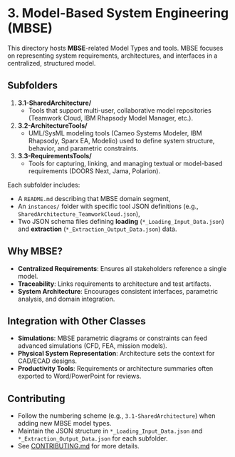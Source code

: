 # 3. Model-Based System Engineering (MBSE)

This directory hosts **MBSE**-related Model Types and tools. MBSE focuses on representing system requirements, architectures, and interfaces in a centralized, structured model.

## Subfolders

1. **3.1-SharedArchitecture/**  
   - Tools that support multi-user, collaborative model repositories (Teamwork Cloud, IBM Rhapsody Model Manager, etc.).
2. **3.2-ArchitectureTools/**  
   - UML/SysML modeling tools (Cameo Systems Modeler, IBM Rhapsody, Sparx EA, Modelio) used to define system structure, behavior, and parametric constraints.
3. **3.3-RequirementsTools/**  
   - Tools for capturing, linking, and managing textual or model-based requirements (DOORS Next, Jama, Polarion).

Each subfolder includes:
- A `README.md` describing that MBSE domain segment,
- An `instances/` folder with specific tool JSON definitions (e.g., `SharedArchitecture_TeamworkCloud.json`),
- Two JSON schema files defining **loading** (`*_Loading_Input_Data.json`) and **extraction** (`*_Extraction_Output_Data.json`) data.

## Why MBSE?

- **Centralized Requirements**: Ensures all stakeholders reference a single model.  
- **Traceability**: Links requirements to architecture and test artifacts.  
- **System Architecture**: Encourages consistent interfaces, parametric analysis, and domain integration.

## Integration with Other Classes

- **Simulations**: MBSE parametric diagrams or constraints can feed advanced simulations (CFD, FEA, mission models).  
- **Physical System Representation**: Architecture sets the context for CAD/ECAD designs.  
- **Productivity Tools**: Requirements or architecture summaries often exported to Word/PowerPoint for reviews.

## Contributing

- Follow the numbering scheme (e.g., `3.1-SharedArchitecture`) when adding new MBSE model types.  
- Maintain the JSON structure in `*_Loading_Input_Data.json` and `*_Extraction_Output_Data.json` for each subfolder.  
- See [CONTRIBUTING.md](../../docs/CONTRIBUTING.md) for more details.
